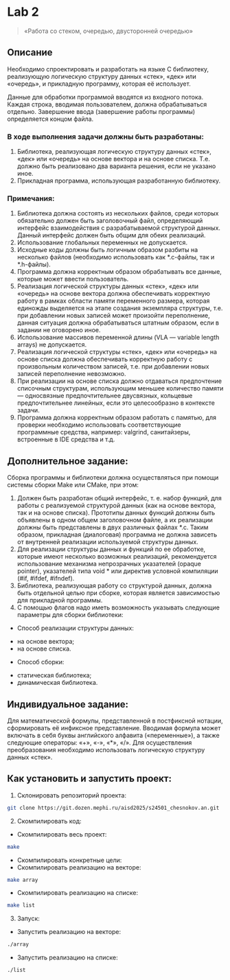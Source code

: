 # Lab 2
> «Работа со стеком, очередью, двусторонней очередью»

## Описание
Необходимо спроектировать и разработать на языке C библиотеку, реализующую логическую структуру данных «стек», «дек» или «очередь», и прикладную программу, которая её использует.

Данные для обработки программой вводятся из входного потока. Каждая строка, вводимая пользователем, должна обрабатываться отдельно. Завершение ввода (завершение работы программы) определяется концом файла.

### В ходе выполнения задачи должны быть разработаны:

1. Библиотека, реализующая логическую структуру данных «стек», «дек» или «очередь» на основе вектора и на основе списка. Т.е. должно быть реализовано два варианта решения, если не указано иное.
2. Прикладная программа, использующая разработанную библиотеку.

### Примечания:
1. Библиотека должна состоять из нескольких файлов, среди которых обязательно должен быть заголовочный файл, определяющий интерфейс взаимодействия с разрабатываемой структурой данных. Данный интерфейс должен быть общим для обеих реализаций.
2. Использование глобальных переменных не допускается.
3. Исходные коды должны быть логичным образом разбиты на несколько файлов (необходимо использовать как *.c-файлы, так и *.h-файлы).
4. Программа должна корректным образом обрабатывать все данные, которые может ввести пользователь.
5. Реализация логической структуры данных «стек», «дек» или «очередь» на основе вектора должна обеспечивать корректную работу в рамках области памяти переменного размера, которая единожды выделяется на этапе создания экземпляра структуры, т.е. при добавлении новых записей может произойти переполнение, данная ситуация должна обрабатываться штатным образом, если в задании не оговорено иное.
6. Использование массивов переменной длины (VLA — variable length arrays) не допускается.
7. Реализация логической структуры «стек», «дек» или «очередь» на основе списка должна обеспечивать корректную работу с произвольным количеством записей, т.е. при добавлении новых записей переполнение невозможно.
8. При реализации на основе списка должно отдаваться предпочтение списочным структурам, использующим меньшее количество памяти — односвязные предпочтительнее двусвязных, кольцевые предпочтительнее линейных, если это целесообразно в контексте задачи.
9. Программа должна корректным образом работать с памятью, для проверки необходимо использовать соответствующие программные средства, например: valgrind, санитайзеры, встроенные в IDE средства и т.д.

## Дополнительное задание:
Сборка программы и библиотеки должна осуществляться при помощи системы сборки Make или CMake, при этом:
1. Должен быть разработан общий интерфейс, т. е. набор функций, для работы с реализуемой структурой данных (как на основе вектора, так и на основе списка). Прототипы данных функций должны быть объявлены в одном общем заголовочном файле, а их реализации должны быть представлены в двух различных файлах *.c. Таким образом, прикладная (диалоговая) программа не должна зависеть от внутренней реализации используемой структуры данных.
2. Для реализации структуры данных и функций по ее обработке, которые имеют несколько возможных реализаций, рекомендуется использование механизма непрозрачных указателей (opaque pointer), указателей типа void * или директив условной компиляции (#if, #ifdef, #ifndef).
3. Библиотека, реализующая работу со структурой данных, должна быть отдельной целью при сборке, которая является зависимостью для прикладной программы.
4. С помощью флагов надо иметь возможность указывать следующие параметры для сборки библиотеки:
- Способ реализации структуры данных:
+ на основе вектора;
+ на основе списка.
- Способ сборки:
+ статическая библиотека;
+ динамическая библиотека.


## Индивидуальное задание:
Для математической формулы, представленной в постфиксной нотации, сформировать её инфиксное представление.
Вводимая формула может включать в себя буквы английского алфавита («переменные»), а также следующие операторы: «+», «-», «*», «/».
Для осуществления преобразования необходимо использовать логическую структуру данных «стек».

## Как установить и запустить проект:
1. Склонировать репозиторий проекта:
```bash
git clone https://git.dozen.mephi.ru/aisd2025/s24501_chesnokov.an.git
```
2. Скомпилировать код:
- Скомпилировать весь проект:
```bash
make
```
- Скомпилировать конкретные цели:
- Скомпилировать реализацию на векторе:
```bash
make array
```
- Скомпилировать реализацию на списке:
```bash
make list
```

3. Запуск:
- Запустить реализацию на векторе:
```bash
./array
```
- Запустить реализацию на списке:
```bash
./list
```
